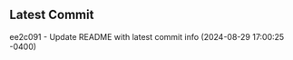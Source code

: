 
## Latest Commit
ee2c091 - Update README with latest commit info (2024-08-29 17:00:25 -0400) <Yunxi-Zhou>
